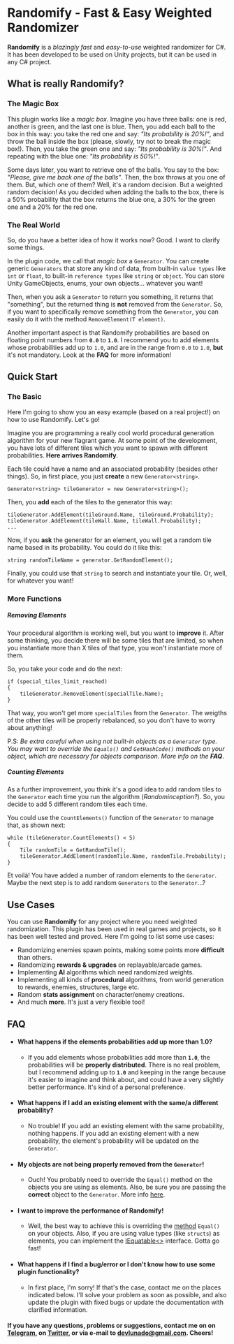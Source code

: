 ﻿# Randomify - Fast & Easy Weighted Randomizer
**Randomify** is a *blazingly fast* and *easy-to-use* weighted randomizer for C#. It has been developed to be used on Unity projects, but it can be used in any C# project.

## What is really Randomify?
### The Magic Box
This plugin works like a *magic box*. Imagine you have three balls: one is red, another is green, and the last one is blue. Then, you add each ball to the box in this way: you take the red one and say: *"Its probability is 20%!"*, and throw the ball inside the box (please, slowly, try not to break the magic box!). Then, you take the green one and say: *"Its probability is 30%!"*. And repeating with the blue one: *"Its probability is 50%!"*. 

Some days later, you want to retrieve one of the balls. You say to the box: *"Please, give me back one of the balls"*. Then, the box throws at you one of them. But, which one of them? Well, it's a random decision. But a weighted random decision! As you decided when adding the balls to the box, there is a 50% probability that the box returns the blue one, a 30% for the green one and a 20% for the red one.

### The Real World
So, do you have a better idea of how it works now? Good. I want to clarify some things.

In the plugin code, we call that *magic box* a `Generator`. You can create generic `Generators` that store any kind of data, from built-in `value types` like `int` or `float`, to built-in `reference types` like `string` or `object`.  You can store Unity GameObjects, enums, your own objects... whatever you want! 

Then, when you ask a `Generator` to return you something, it returns that "something", but the returned thing is **not** removed from the `Generator`. So, if you want to specifically remove something from the `Generator`, you can easily do it with the method `RemoveElement(T element)`.

Another important aspect is that Randomify probabilities are based on floating point numbers from **`0.0`** to **`1.0`**. 
I recommend you to add elements whose probabilities add up to `1.0`, and are in the range from `0.0` to `1.0`, **but** it's not mandatory. Look at the **FAQ** for more information!

## Quick Start

### The Basic
Here I'm going to show you an easy example (based on a real project!) on how to use Randomify. Let's go!

Imagine you are programming a really cool world procedural generation algorithm for your new flagrant game. At some point of the development, you have lots of different tiles which you want to spawn with different probabilities. **Here arrives Randomify**. 

Each tile could have a name and an associated probability (besides other things). So, in first place, you just **create** a new `Generator<string>`.

~~~
Generator<string> tileGenerator = new Generator<string>();
~~~

Then, you **add** each of the tiles to the generator this way:

~~~
tileGenerator.AddElement(tileGround.Name, tileGround.Probability);
tileGenerator.AddElement(tileWall.Name, tileWall.Probability);
...
~~~

Now, if you **ask** the generator for an element, you will get a random tile name based in its probability. You could do it like this:

~~~
string randomTileName = generator.GetRandomElement();
~~~

Finally, you could use that `string` to search and instantiate your tile. Or, well, for whatever you want!

### More Functions

##### Removing Elements
Your procedural algorithm is working well, but you want to **improve** it. After some thinking, you decide there will be some tiles that are limited, so when you instantiate more than X tiles of that type, you won't instantiate more of them.

So, you take your code and do the next:
```
if (special_tiles_limit_reached)
{
    tileGenerator.RemoveElement(specialTile.Name);
}
```
That way, you won't get more `specialTiles` from the `Generator`. The weigths of the other tiles will be properly rebalanced, so you don't have to worry about anything!


P.S: *Be extra careful when using not built-in objects as a `Generator` type. You may want to override the `Equals()` and `GetHashCode()` methods on your object, which are necessary for objects comparison. More info on the **FAQ***.

##### Counting Elements
As a further improvement, you think it's a good idea to add random tiles to the `Generator` each time you run the algorithm (*Randominception?*). So, you decide to add 5 different random tiles each time. 

You could use the `CountElements()` function of the `Generator` to manage that, as shown next:

```
while (tileGenerator.CountElements() < 5)
{
    Tile randomTile = GetRandomTile();
    tileGenerator.AddElement(randomTile.Name, randomTile.Probability);
}
```

Et voilà! You have added a number of random elements to the `Generator`. Maybe the next step is to add random `Generators` to the `Generator`...?



## Use Cases
You can use **Randomify** for any project where you need weighted randomization. This plugin has been used in real games and projects, so it has been well tested and proved. Here I'm going to list some use cases:

- Randomizing enemies spawn points, making some points more **difficult** than others. 
- Randomizing **rewards & upgrades** on replayable/arcade games.
- Implementing **AI** algorithms which need randomized weights.
- Implementing all kinds of **procedural** algorithms, from world generation to rewards, enemies, structures, large etc.
- Random **stats assignment** on character/enemy creations.
- And much **more**. It's just a very flexible tool!



## FAQ

- #### **What happens if the elements probabilities add up more than 1.0?**
	- If you add elements whose probabilities add more than **`1.0`**, the probabilities will be **properly distributed**. There is no real problem, but I recommend adding up to **`1.0`** and keeping in the range because it's easier to imagine and think about, and could have a very slightly better performance. It's kind of a personal preference.

- #### **What happens if I add an existing element with the same/a different probability?**
	- No trouble! If you add an existing element with the same probability, nothing happens. If you add an existing element with a new probability, the element's probability will be updated on the `Generator`.

- #### **My objects are not being properly removed from the `Generator`!**
	- Ouch! You probably need to override the `Equal()` method on the objects you are using as elements. Also, be sure you are passing the **correct** object to the `Generator`. More info [here](https://docs.microsoft.com/es-es/dotnet/api/system.object.equals?view=netcore-3.1). 
- #### I want to improve the performance of Randomify!
	- Well, the best way to achieve this is overriding the [method](https://docs.microsoft.com/es-es/dotnet/api/system.object.equals?view=netcore-3.1) `Equal()` on your objects. Also, if you are using value types (like `structs`) as elements, you can implement the [IEquatable<>](https://docs.microsoft.com/es-es/dotnet/api/system.iequatable-1?view=netcore-3.1) interface. Gotta go fast!
	
- #### **What happens if I find a bug/error or I don't know how to use some plugin functionality?**
	- In first place, I'm sorry! If that's the case, contact me on the places indicated below. I'll solve your problem as soon as possible, and also update the plugin with fixed bugs or update the documentation with clarified information.


#### If you have any questions, problems or suggestions, contact me on on [Telegram](t.me/Delunado), on [Twitter](https://www.twitter.com/Delunad0),  or via e-mail to devlunado@gmail.com. Cheers! 
